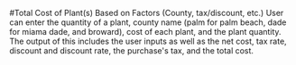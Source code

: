 #Total Cost of Plant(s) Based on Factors (County, tax/discount, etc.)
User can enter the quantity of a plant, county name (palm for palm beach, dade for miama dade, and broward), cost of each plant, and the plant quantity.  The output of this includes the user inputs as well as the net cost, tax rate, discount and discount rate, the purchase's tax, and the total cost.
